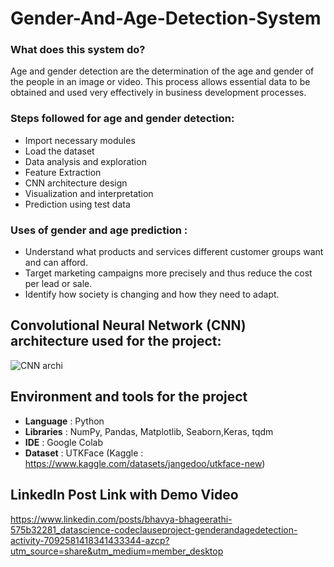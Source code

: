 # Gender-And-Age-Detection-System
### What does this system do?
Age and gender detection are the determination of the age and gender of the people in an image or video. This process allows essential data to be obtained and used very effectively in business development processes.
### Steps followed for age and gender detection:
* Import necessary modules
* Load the dataset
* Data analysis and exploration
* Feature Extraction
* CNN architecture design
* Visualization and interpretation
* Prediction using test data
### Uses of gender and age prediction :
* Understand what products and services different customer groups want and can afford.
* Target marketing campaigns more precisely and thus reduce the cost per lead or sale.
* Identify how society is changing and how they need to adapt.
## Convolutional Neural Network (CNN) architecture used for the project:
![CNN archi](https://github.com/bhavyabhagerathi/Gender-And-Age-Detection-System/assets/135530387/bad03d73-c256-4f07-9b6c-eac9dc32f859)
## Environment and tools for the project
* **Language** : Python
* **Libraries** : NumPy, Pandas, Matplotlib, Seaborn,Keras, tqdm
* **IDE** : Google Colab
* **Dataset** : UTKFace (Kaggle : https://www.kaggle.com/datasets/jangedoo/utkface-new)
## LinkedIn Post Link with Demo Video
https://www.linkedin.com/posts/bhavya-bhageerathi-575b32281_datascience-codeclauseproject-genderandagedetection-activity-7092581418341433344-azcp?utm_source=share&utm_medium=member_desktop
